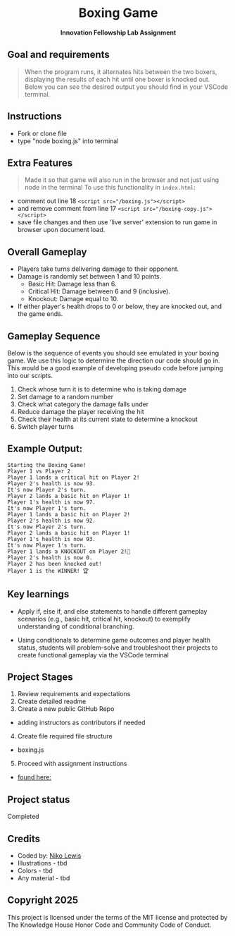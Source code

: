 <div align="center"></div>
<h1 align="center">Boxing Game</h1>
<p align="center"><strong>Innovation Fellowship Lab Assignment</strong>
<br/>

## Goal and requirements 

> When the program runs, it alternates hits between the two boxers, displaying the results of each hit until one boxer is knocked out. Below you can see the desired output you should find in your VSCode terminal.

## Instructions
- Fork or clone file
- type "node boxing.js" into terminal

## Extra Features
> Made it so that game will also run in the browser and not just using node in the terminal
 To use this functionality in `index.html`:
 -  comment out line 18 `<script src="/boxing.js"></script>` 
 - and remove comment from line 17 `<script src="/boxing-copy.js"></script>`
 - save file changes and then use 'live server' extension to run game in browser upon document load.

## Overall Gameplay

- Players take turns delivering damage to their opponent. 
- Damage is randomly set between 1 and 10 points.
  - Basic Hit: Damage less than 6.
  - Critical Hit: Damage between 6 and 9 (inclusive).
  - Knockout: Damage equal to 10.
- If either player's health drops to 0 or below, they are knocked out, and the game ends.

## Gameplay Sequence
Below is the sequence of events you should see emulated in your boxing game. We use this logic to determine the direction our code should go in. This would be a good example of developing pseudo code before jumping into our scripts.
1. Check whose turn it is to determine who is taking damage
2. Set damage to a random number
3. Check what category the damage falls under
4. Reduce damage the player receiving the hit
5. Check their health at its current state to determine a knockout
6. Switch player turns

## Example Output:

```
Starting the Boxing Game!
Player 1 vs Player 2
Player 1 lands a critical hit on Player 2!
Player 2's health is now 93.
It's now Player 2's turn.
Player 2 lands a basic hit on Player 1!
Player 1's health is now 97.
It's now Player 1's turn.
Player 1 lands a basic hit on Player 2!
Player 2's health is now 92.
It's now Player 2's turn.
Player 2 lands a basic hit on Player 1!
Player 1's health is now 93.
It's now Player 1's turn.
Player 1 lands a KNOCKOUT on Player 2!🥊
Player 2's health is now 0.
Player 2 has been knocked out!
Player 1 is the WINNER! 🏆
```


## Key learnings

- Apply if, else if, and else statements to handle different gameplay scenarios (e.g., basic hit, critical hit, knockout) to exemplify understanding of conditional branching.

- Using conditionals to determine game outcomes and player health status, students will problem-solve and troubleshoot their projects to create functional gameplay via the VSCode terminal


## Project Stages

1. Review requirements and expectations
2. Create detailed readme
3. Create a new public GitHub Repo
  - adding instructors as contributors if needed
4. Create file required file structure
  - boxing.js   
5. Proceed with assignment instructions
  - [found here:](https://docs.google.com/document/d/1-J6bcUs7NsEIDzXn6dm9EQKCFlBpjnL-PElacz-Kjz0/edit?tab=t.0)
  
    

## Project status
Completed

## Credits

- Coded by: <a href="https://www.linkedin.com/in/nikolewis/)" target="_blank">Niko Lewis</a>
- Illustrations - tbd
- Colors - tbd
- Any material - tbd

## Copyright 2025
This project is licensed under the terms of the MIT license
 and protected by The Knowledge House Honor Code and Community Code of Conduct.

